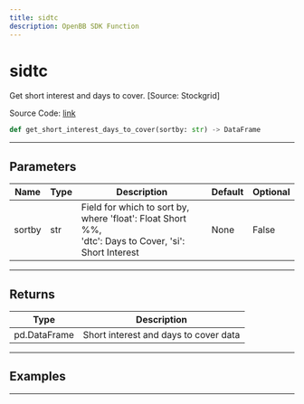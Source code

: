 ```yaml
---
title: sidtc
description: OpenBB SDK Function
---
```


# sidtc

Get short interest and days to cover. [Source: Stockgrid]

Source Code: [link](https://github.com/OpenBB-finance/OpenBBTerminal/tree/main/openbb_terminal/stocks/dark_pool_shorts/stockgrid_model.py#L78)

```python
def get_short_interest_days_to_cover(sortby: str) -> DataFrame
```
---

## Parameters

| Name | Type | Description | Default | Optional |
| ---- | ---- | ----------- | ------- | -------- |
| sortby | str | Field for which to sort by, where 'float': Float Short %%,<br/>'dtc': Days to Cover, 'si': Short Interest | None | False |

---

## Returns

| Type | Description |
| ---- | ----------- |
| pd.DataFrame | Short interest and days to cover data |

---

## Examples

---

